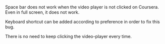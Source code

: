 Space bar does not work when the video player is not clicked on Coursera. Even in full screen, it does not work. 

Keyboard shortcut can be added according to preference in order to fix this bug.

There is no need to keep clicking the video-player every time.
